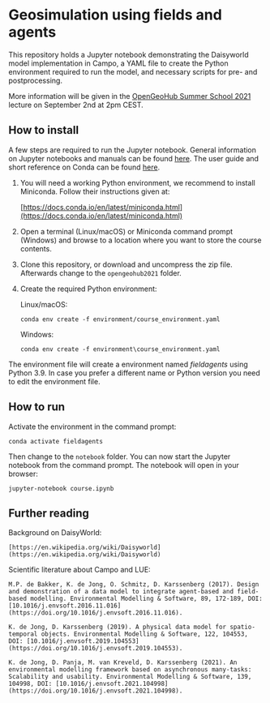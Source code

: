 # Geosimulation using fields and agents


This repository holds a Jupyter notebook demonstrating the Daisyworld model implementation in Campo,
a YAML file to create the Python environment required to run the model,
and necessary scripts for pre- and postprocessing.

More information will be given in the [OpenGeoHub Summer School 2021](https://www.opengeohub.org/summer_school_2021) lecture on September 2nd at 2pm CEST.

## How to install

A few steps are required to run the Jupyter notebook.
General information on Jupyter notebooks and manuals can be found [here](https://jupyter.readthedocs.io/en/latest/).
The user guide and short reference on Conda can be found [here](https://docs.conda.io/projects/conda/en/latest/user-guide/cheatsheet.html).

 1. You will need a working Python environment, we recommend to install Miniconda. Follow their instructions given at:

    [https://docs.conda.io/en/latest/miniconda.html](https://docs.conda.io/en/latest/miniconda.html)

 2. Open a terminal (Linux/macOS) or Miniconda command prompt (Windows) and browse to a location where you want to store the course contents.

 3. Clone this repository, or download and uncompress the zip file. Afterwards change to the `opengeohub2021` folder.

 4. Create the required Python environment:

    Linux/macOS:

    `conda env create -f environment/course_environment.yaml`

    Windows:

    `conda env create -f environment\course_environment.yaml`


The environment file will create a environment named *fieldagents* using Python 3.9. In case you prefer a different name or Python version you need to edit the environment file.


## How to run

Activate the environment in the command prompt:

`conda activate fieldagents`

Then change to the `notebook` folder.
You can now start the Jupyter notebook from the command prompt. The notebook will open in your browser:

`jupyter-notebook course.ipynb`


## Further reading

Background on DaisyWorld:

    [https://en.wikipedia.org/wiki/Daisyworld] (https://en.wikipedia.org/wiki/Daisyworld)
	
Scientific literature about Campo and LUE:

    M.P. de Bakker, K. de Jong, O. Schmitz, D. Karssenberg (2017). Design and demonstration of a data model to integrate agent-based and field-based modelling. Environmental Modelling & Software, 89, 172-189, DOI: [10.1016/j.envsoft.2016.11.016] (https://doi.org/10.1016/j.envsoft.2016.11.016).
	
	K. de Jong, D. Karssenberg (2019). A physical data model for spatio-temporal objects. Environmental Modelling & Software, 122, 104553, DOI: [10.1016/j.envsoft.2019.104553] (https://doi.org/10.1016/j.envsoft.2019.104553).
	
	K. de Jong, D. Panja, M. van Kreveld, D. Karssenberg (2021). An environmental modelling framework based on asynchronous many-tasks: Scalability and usability. Environmental Modelling & Software, 139, 104998, DOI: [10.1016/j.envsoft.2021.104998] (https://doi.org/10.1016/j.envsoft.2021.104998).
	
